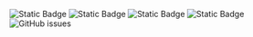 ![Static Badge](https://img.shields.io/badge/blacklists-60-000000) ![Static Badge](https://img.shields.io/badge/blacklisted-3161176-cc0000) ![Static Badge](https://img.shields.io/badge/whitelisted-2244-00CC00) ![Static Badge](https://img.shields.io/badge/streaming_blacklist-28107-000000) ![GitHub issues](https://img.shields.io/github/issues/fabriziosalmi/blacklists)
